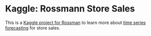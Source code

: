 # Kaggle: Rossmann Store Sales

This is a [Kaggle project for Rossman](https://www.kaggle.com/c/rossmann-store-sales) to learn more about [time series forecasting](https://en.wikipedia.org/wiki/Time_series) for store sales.